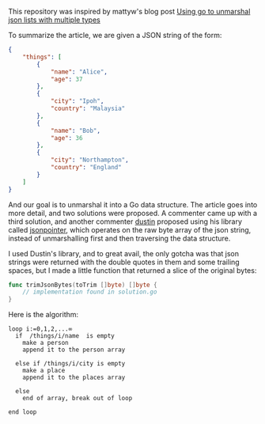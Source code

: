 This repository was inspired by mattyw's blog post [Using go to unmarshal json lists with multiple types](http://mattyjwilliams.blogspot.co.uk/2013/01/using-go-to-unmarshal-json-lists-with.html)

To summarize the article, we are given a JSON string of the form:

```json
{
    "things": [
        {
            "name": "Alice",
            "age": 37
        },
        {
            "city": "Ipoh",
            "country": "Malaysia"
        },
        {
            "name": "Bob",
            "age": 36
        },
        {
            "city": "Northampton",
            "country": "England"
        }
    ]
}
```

And our goal is to unmarshal it into a Go data structure. The article goes into more detail, and two solutions were proposed. A commenter came up with a third solution, and another commenter [dustin](https://github.com/dustin/) proposed using his library called [jsonpointer](https://github.com/dustin/go-jsonpointer), which operates on the raw byte array of the json string, instead of unmarshalling first and then traversing the data structure.

I used Dustin's library, and to great avail, the only gotcha was that json strings were returned with the double quotes in them and some trailing spaces, but I made a little function that returned a slice of the original bytes: 

```go
func trimJsonBytes(toTrim []byte) []byte {
    // implementation found in solution.go
}
```

Here is the algorithm:

```
loop i:=0,1,2,...∞
  if  /things/i/name  is empty
    make a person
    append it to the person array

  else if /things/i/city is empty
    make a place
    append it to the places array

  else 
    end of array, break out of loop

end loop
```

